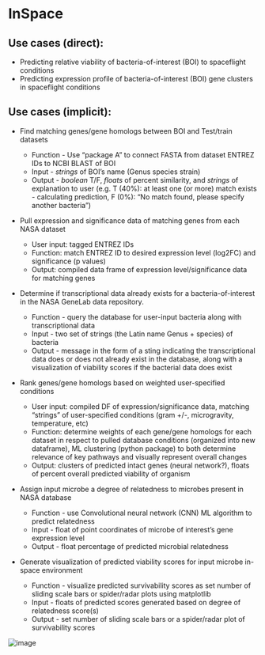 # InSpace

## Use cases (direct):
* Predicting relative viability of bacteria-of-interest (BOI) to spaceflight conditions
* Predicting expression profile of bacteria-of-interest (BOI) gene clusters in spaceflight conditions 

## Use cases (implicit): 
* Find matching genes/gene homologs between BOI and Test/train datasets 
  * Function - Use “package A” to connect FASTA from dataset ENTREZ IDs to NCBI BLAST of BOI
  * Input - *strings* of BOI’s name (Genus species strain)
  * Output - *boolean* T/F, *floats* of percent similarity, and *strings* of explanation to user 
   (e.g. T (40%): at least one (or more) match exists - calculating prediction, F (0%): “No match found, please specify another bacteria”) 

* Pull expression and significance data of matching genes from each NASA dataset 
  * User input: tagged ENTREZ IDs 
  * Function: match ENTREZ ID to desired expression level (log2FC) and significance (p values) 
  * Output: compiled data frame of expression level/significance data for matching genes 

* Determine if transcriptional data already exists for a bacteria-of-interest in the NASA GeneLab data repository.
  * Function - query the database for user-input bacteria along with transcriptional data
  * Input - two set of strings (the Latin name Genus + species) of bacteria
  * Output - message in the form of a sting indicating the transcriptional data does or does not already exist in the database, along with a visualization of viability scores if the bacterial data does exist

* Rank genes/gene homologs based on weighted user-specified conditions 
  * User input: compiled DF of expression/significance data, matching “strings” of user-specified conditions (gram +/-, microgravity, temperature, etc)
  * Function: determine weights of each gene/gene homologs for each dataset in respect to pulled database conditions (organized into new dataframe), ML clustering (python package) to both determine relevance of key pathways and visually represent overall changes
  * Output: clusters of predicted intact genes (neural network?), floats of percent overall predicted viability of organism 

* Assign input microbe a degree of relatedness to microbes present in NASA database
  * Function - use Convolutional neural network (CNN) ML algorithm to predict relatedness
  * Input - float of point coordinates of microbe of interest’s gene expression level
  * Output - float percentage of predicted microbial relatedness

* Generate visualization of predicted viability scores for input microbe in-space environment
  * Function - visualize predicted survivability scores as set number of sliding scale bars or spider/radar plots using matplotlib
  * Input - floats of predicted scores generated based on degree of relatedness score(s)
  * Output - set number of sliding scale bars or a spider/radar plot of survivability scores  

![image](https://user-images.githubusercontent.com/41084770/108634409-4df2af80-742e-11eb-85bc-301c1cf7c210.png)
